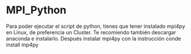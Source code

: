# MPI_Python

Para poder ejecutar el script de python, tienes que tener instalado mpi4py en Linux, de preferencia un Cluster.
Te recomiendo también descargar anaconda e instalarlo. 
Después instalar mpi4py con la instrucción conde install mp4py
